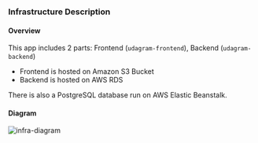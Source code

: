 ### Infrastructure Description

#### Overview
This app includes 2 parts: Frontend (`udagram-frontend`), Backend (`udagram-backend`)
+ Frontend is hosted on Amazon S3 Bucket
+ Backend is hosted on AWS RDS

There is also a PostgreSQL database run on AWS Elastic Beanstalk.

#### Diagram
![infra-diagram](images/udagram-infra-diagram.png)
